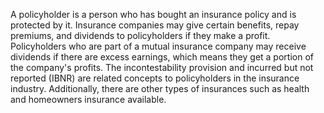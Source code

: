 A policyholder is a person who has bought an insurance policy and is protected by it. Insurance companies may give certain benefits, repay premiums, and dividends to policyholders if they make a profit. Policyholders who are part of a mutual insurance company may receive dividends if there are excess earnings, which means they get a portion of the company's profits. The incontestability provision and incurred but not reported (IBNR) are related concepts to policyholders in the insurance industry. Additionally, there are other types of insurances such as health and homeowners insurance available.